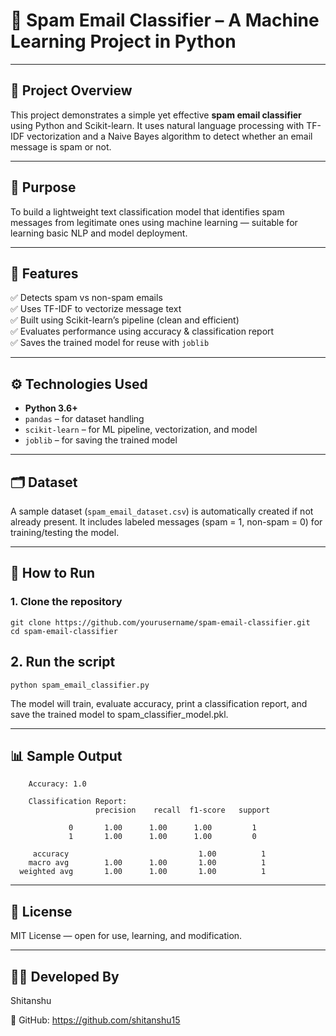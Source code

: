 # 📧 Spam Email Classifier – A Machine Learning Project in Python

---

## 📌 Project Overview

This project demonstrates a simple yet effective **spam email classifier** using Python and Scikit-learn. It uses natural language processing with TF-IDF vectorization and a Naive Bayes algorithm to detect whether an email message is spam or not.

---

## 🎯 Purpose

To build a lightweight text classification model that identifies spam messages from legitimate ones using machine learning — suitable for learning basic NLP and model deployment.

---

## 🧠 Features

✅ Detects spam vs non-spam emails  
✅ Uses TF-IDF to vectorize message text  
✅ Built using Scikit-learn’s pipeline (clean and efficient)  
✅ Evaluates performance using accuracy & classification report  
✅ Saves the trained model for reuse with `joblib`  

---

## ⚙️ Technologies Used

- **Python 3.6+**
- `pandas` – for dataset handling  
- `scikit-learn` – for ML pipeline, vectorization, and model  
- `joblib` – for saving the trained model  

---

## 🗂️ Dataset

A sample dataset (`spam_email_dataset.csv`) is automatically created if not already present. It includes labeled messages (spam = 1, non-spam = 0) for training/testing the model.

---

## 🚀 How to Run

### 1. Clone the repository

    git clone https://github.com/yourusername/spam-email-classifier.git
    cd spam-email-classifier

## 2. Run the script
 
    python spam_email_classifier.py

The model will train, evaluate accuracy, print a classification report, and save the trained model to spam_classifier_model.pkl.

---
## 📊 Sample Output
        Accuracy: 1.0

        Classification Report:
                       precision    recall  f1-score   support

                 0       1.00      1.00      1.00         1
                 1       1.00      1.00      1.00         0

         accuracy                             1.00          1
        macro avg        1.00      1.00       1.00          1
      weighted avg       1.00      1.00       1.00          1

---

## 📄 License

MIT License — open for use, learning, and modification.

---
## 👨‍💻 Developed By

Shitanshu 

🔗 GitHub: https://github.com/shitanshu15

  
